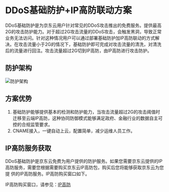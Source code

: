 # DDoS基础防护+IP高防联动方案

DDoS基础防护是为京东云用户针对常见的DDoS攻击推出的免费服务。提供最高2G的攻击防护能力。对于超过2G攻击流量的DDoS攻击，会触发黑洞，导致正常业务无法访问。针对这种情况用户可以通过部署基础防护加IP高防联动的方式解决。在攻击流量小于2G的情况下，基础防护即可完成对攻击流量的清洗，对清洗后的流量进行回注。攻击流量超过2G切到IP高防，由IP高防进行攻击防护。

## 防护架构

![防护架构](https://github.com/jdcloudcom/cn/blob/edit/image/Basic%20Anti-DDos/best_pritice.png)


## 方案优势

1. 基础防护能够提供基本的检测和防护能力，当攻击流量超过2G的攻击阈值时迁移至云端IP高防，这种协同防御模式能够满足政府、金融行业的数据自主可控的合规监管要求。
2. CNAME接入，一键自动上云，配置简单，减少运维人员工作。

## IP高防服务获取

DDoS基础防护是京东云免费为用户提供的防护服务。如果您需要京东云提供的IP高防服务，需要您根据需要购买京东云IP高防包，购买后您将能够获取京东云为您提
供的IP高防服务。IP高防购买窗口如下。

IP高防购买窗口，请参见：[IP高防](https://www.jdcloud.com/products/anti-ddos-pro)
